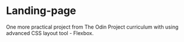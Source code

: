 # Landing-page
One more practical project from The Odin Project curriculum with using advanced CSS layout tool - Flexbox.
